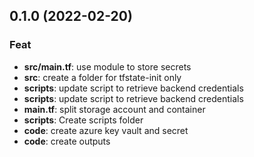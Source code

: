 ## 0.1.0 (2022-02-20)

### Feat

- **src/main.tf**: use module to store secrets
- **src**: create a folder for tfstate-init only
- **scripts**: update script to retrieve backend credentials
- **scripts**: update script to retrieve backend credentials
- **main.tf**: split storage account and container
- **scripts**: Create scripts folder
- **code**: create azure key vault and secret
- **code**: create outputs
